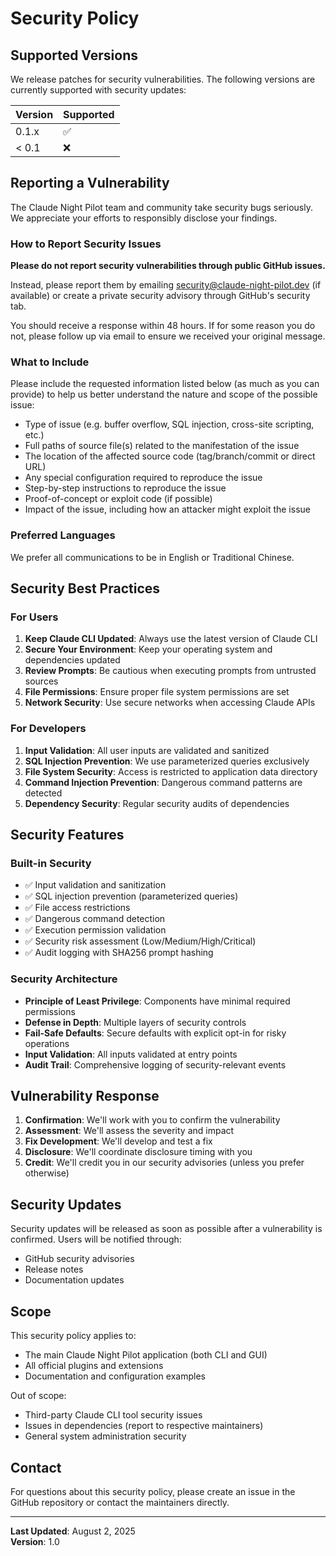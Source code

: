 # Security Policy

## Supported Versions

We release patches for security vulnerabilities. The following versions are currently supported with security updates:

| Version | Supported          |
| ------- | ------------------ |
| 0.1.x   | :white_check_mark: |
| < 0.1   | :x:                |

## Reporting a Vulnerability

The Claude Night Pilot team and community take security bugs seriously. We appreciate your efforts to responsibly disclose your findings.

### How to Report Security Issues

**Please do not report security vulnerabilities through public GitHub issues.**

Instead, please report them by emailing security@claude-night-pilot.dev (if available) or create a private security advisory through GitHub's security tab.

You should receive a response within 48 hours. If for some reason you do not, please follow up via email to ensure we received your original message.

### What to Include

Please include the requested information listed below (as much as you can provide) to help us better understand the nature and scope of the possible issue:

* Type of issue (e.g. buffer overflow, SQL injection, cross-site scripting, etc.)
* Full paths of source file(s) related to the manifestation of the issue
* The location of the affected source code (tag/branch/commit or direct URL)
* Any special configuration required to reproduce the issue
* Step-by-step instructions to reproduce the issue
* Proof-of-concept or exploit code (if possible)
* Impact of the issue, including how an attacker might exploit the issue

### Preferred Languages

We prefer all communications to be in English or Traditional Chinese.

## Security Best Practices

### For Users

1. **Keep Claude CLI Updated**: Always use the latest version of Claude CLI
2. **Secure Your Environment**: Keep your operating system and dependencies updated
3. **Review Prompts**: Be cautious when executing prompts from untrusted sources
4. **File Permissions**: Ensure proper file system permissions are set
5. **Network Security**: Use secure networks when accessing Claude APIs

### For Developers

1. **Input Validation**: All user inputs are validated and sanitized
2. **SQL Injection Prevention**: We use parameterized queries exclusively
3. **File System Security**: Access is restricted to application data directory
4. **Command Injection Prevention**: Dangerous command patterns are detected
5. **Dependency Security**: Regular security audits of dependencies

## Security Features

### Built-in Security

- ✅ Input validation and sanitization
- ✅ SQL injection prevention (parameterized queries)
- ✅ File access restrictions
- ✅ Dangerous command detection
- ✅ Execution permission validation
- ✅ Security risk assessment (Low/Medium/High/Critical)
- ✅ Audit logging with SHA256 prompt hashing

### Security Architecture

- **Principle of Least Privilege**: Components have minimal required permissions
- **Defense in Depth**: Multiple layers of security controls
- **Fail-Safe Defaults**: Secure defaults with explicit opt-in for risky operations
- **Input Validation**: All inputs validated at entry points
- **Audit Trail**: Comprehensive logging of security-relevant events

## Vulnerability Response

1. **Confirmation**: We'll work with you to confirm the vulnerability
2. **Assessment**: We'll assess the severity and impact
3. **Fix Development**: We'll develop and test a fix
4. **Disclosure**: We'll coordinate disclosure timing with you
5. **Credit**: We'll credit you in our security advisories (unless you prefer otherwise)

## Security Updates

Security updates will be released as soon as possible after a vulnerability is confirmed. Users will be notified through:

- GitHub security advisories
- Release notes
- Documentation updates

## Scope

This security policy applies to:

- The main Claude Night Pilot application (both CLI and GUI)
- All official plugins and extensions
- Documentation and configuration examples

Out of scope:
- Third-party Claude CLI tool security issues
- Issues in dependencies (report to respective maintainers)
- General system administration security

## Contact

For questions about this security policy, please create an issue in the GitHub repository or contact the maintainers directly.

---

**Last Updated**: August 2, 2025  
**Version**: 1.0